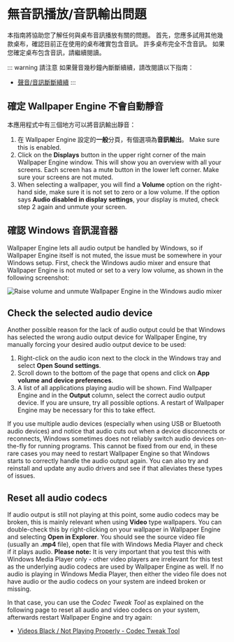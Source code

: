 # 無音訊播放/音訊輸出問題
本指南將協助您了解任何與桌布音訊播放有關的問題。 首先，您應多試用其他幾款桌布，確認目前正在使用的桌布確實包含音訊。 許多桌布完全不含音訊。 如果您確定桌布包含音訊，請繼續閱讀。

::: warning
請注意 如果聲音幾秒鐘內斷斷續續，請改閱讀以下指南：

* [聲音/音訊斷斷續續](/audio/intermittent)
:::

## 確定 Wallpaper Engine 不會自動靜音
本應用程式中有三個地方可以將音訊輸出靜音：

1. 在 Wallpaper Engine 設定的**一般**分頁，有個選項為**音訊輸出**。 Make sure this is enabled.
2. Click on the **Displays** button in the upper right corner of the main Wallpaper Engine window. This will show you an overview with all your screens. Each screen has a mute button in the lower left corner. Make sure your screens are not muted.
3. When selecting a wallpaper, you will find a **Volume** option on the right-hand side, make sure it is not set to zero or a low volume. If the option says **Audio disabled in display settings**, your display is muted, check step 2 again and unmute your screen.

## 確認 Windows 音訊混音器
Wallpaper Engine lets all audio output be handled by Windows, so if Wallpaper Engine itself is not muted, the issue must be somewhere in your Windows setup. First, check the Windows audio mixer and ensure that Wallpaper Engine is not muted or set to a very low volume, as shown in the following screenshot:

![Raise volume and unmute Wallpaper Engine in the Windows audio mixer](./audiomixer.png)

## Check the selected audio device
Another possible reason for the lack of audio output could be that Windows has selected the wrong audio output device for Wallpaper Engine, try manually forcing your desired audio output device to be used:

1. Right-click on the audio icon next to the clock in the Windows tray and select **Open Sound settings**.
2. Scroll down to the bottom of the page that opens and click on **App volume and device preferences**.
3. A list of all applications playing audio will be shown. Find Wallpaper Engine and in the **Output** column, select the correct audio output device. If you are unsure, try all possible options. A restart of Wallpaper Engine may be necessary for this to take effect.

If you use multiple audio devices (especially when using USB or Bluetooth audio devices) and notice that audio cuts out when a device disconnects or reconnects, Windows sometimes does not reliably switch audio devices on-the-fly for running programs. This cannot be fixed from our end, in these rare cases you may need to restart Wallpaper Engine so that Windows starts to correctly handle the audio output again. You can also try and reinstall and update any audio drivers and see if that alleviates these types of issues.

## Reset all audio codecs

If audio output is still not playing at this point, some audio codecs may be broken, this is mainly relevant when using **Video** type wallpapers. You can double-check this by right-clicking on your wallpaper in Wallpaper Engine and selecting **Open in Explorer**. You should see the source video file (usually an **.mp4** file), open that file with Windows Media Player and check if it plays audio. **Please note:** It is very important that you test this with Windows Media Player only - other video players are irrelevant for this test as the underlying audio codecs are used by Wallpaper Engine as well. If no audio is playing in Windows Media Player, then either the video file does not have audio or the audio codecs on your system are indeed broken or missing.

In that case, you can use the *Codec Tweak Tool* as explained on the following page to reset all audio and video codecs on your system, afterwards restart Wallpaper Engine and try again:

* [Videos Black / Not Playing Properly - Codec Tweak Tool](noshow/notplaying.html#codec-tweak-tool)

